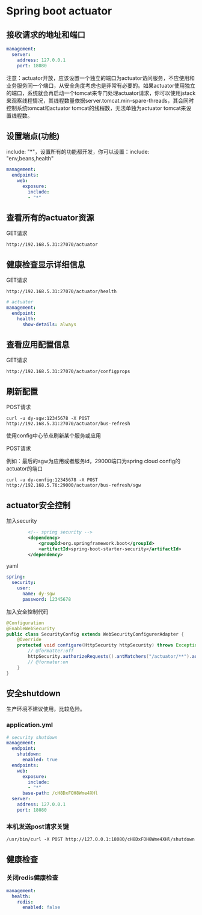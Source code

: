 # Spring boot actuator

## 接收请求的地址和端口

```yaml
management:
  server:
    address: 127.0.0.1
    port: 18080  
```

注意：actuator开放，应该设置一个独立的端口为actuator访问服务，不应使用和业务服务同一个端口，从安全角度考虑也是非常有必要的。如果actuator使用独立的端口，系统就会再启动一个tomcat来专门处理actuator请求，你可以使用jstack来观察线程情况，其线程数量依据server.tomcat.min-spare-threads，其会同时控制系统tomcat和actuator tomcat的线程数，无法单独为actuator tomcat来设置线程数。

## 设置端点(功能)

include: "*"，设置所有的功能都开发，你可以设置：include: "env,beans,health"

```yaml
management:
  endpoints:
    web:
      exposure:
        include:
        - "*"
```

## 查看所有的actuator资源

GET请求

```
http://192.168.5.31:27070/actuator
```

## 健康检查显示详细信息

GET请求

```
http://192.168.5.31:27070/actuator/health
```

```yaml
# actuator       
management:
  endpoint:
    health:
      show-details: always          

```

## 查看应用配置信息

GET请求

```
http://192.168.5.31:27070/actuator/configprops
```

## 刷新配置

POST请求

```
curl -u dy-sgw:12345678 -X POST http://192.168.5.31:27070/actuator/bus-refresh
```

使用config中心节点刷新某个服务或应用

POST请求

例如：最后的sgw为应用或者服务id，29000端口为spring cloud config的actuator的端口

```
curl -u dy-config:12345678 -X POST http://192.168.5.76:29000/actuator/bus-refresh/sgw
```



## actuator安全控制

加入security

```xml
		<!-- spring security -->
		<dependency>
			<groupId>org.springframework.boot</groupId>
			<artifactId>spring-boot-starter-security</artifactId>
		</dependency>		
```

yaml

```yaml
spring: 
  security:
    user:
      name: dy-sgw
      password: 12345678
```

加入安全控制代码

```java
@Configuration
@EnableWebSecurity
public class SecurityConfig extends WebSecurityConfigurerAdapter {
	@Override
	protected void configure(HttpSecurity httpSecurity) throws Exception {
		// @formatter:off
		httpSecurity.authorizeRequests().antMatchers("/actuator/**").authenticated().and().httpBasic();
		// @formater:on
	}
}
```



## 安全shutdown

生产环境不建议使用，比较危险。

### application.yml

```yaml
# security shutdown      
management:
  endpoint:
    shutdown:
      enabled: true
  endpoints:
    web:
      exposure:
        include:
        - "*"
      base-path: /cH8DxFOH8Wme4XHl
  server:
    address: 127.0.0.1
    port: 18080      
```

### 本机发送post请求关键

```
/usr/bin/curl -X POST http://127.0.0.1:18080/cH8DxFOH8Wme4XHl/shutdown
```

## 健康检查

### 关闭redis健康检查

```yaml
management:
  health:
    redis:
      enabled: false
```

